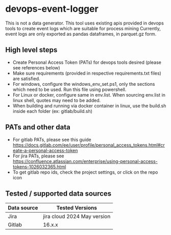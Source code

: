 # devops-event-logger

This is not a data generator.
This tool uses existing apis provided in devops tools to create event logs which are suitable for process mining
Currently, event logs are only exported as pandas dataframes, in parquet.gz form.

## High level steps

- Create Personal Access Token (PATs) for devops tools desired (please see references below)
- Make sure requirements (provided in respective requirements.txt files) are satisfied.
- For windows, configure the windows_env_set.ps1, only the sections which need to be used. Run this file using powershell.
- For Linux or docker, configure same in env.list. When sourcing env.list in linux shell, quotes may need to be added.
- When building and running via docker container in linux, use the build.sh inside each folder (ex: gitlab/build.sh)

## PATs and other data

- For gitlab PATs, please see this guide https://docs.gitlab.com/ee/user/profile/personal_access_tokens.html#create-a-personal-access-token
- For jira PATs, please see https://confluence.atlassian.com/enterprise/using-personal-access-tokens-1026032365.html
- To get gitlab repo ids, check the project settings, or click on the repo icon

## Tested / supported data sources

| Data source | Tested Versions |
| ----------- | ----------- |
| Jira | jira cloud 2024 May version|
| Gitlab | 16.x.x |

